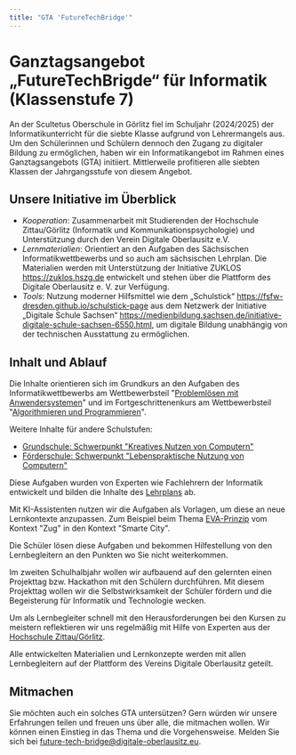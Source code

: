 ```yaml
---
title: "GTA 'FutureTechBridge'"
---
```


# Ganztagsangebot „FutureTechBrigde“ für Informatik (Klassenstufe 7)

An der Scultetus Oberschule in Görlitz fiel im Schuljahr (2024/2025) der Informatikunterricht für die siebte Klasse aufgrund von Lehrermangels aus. Um den Schülerinnen und Schülern dennoch den Zugang zu digitaler Bildung zu ermöglichen, haben wir ein Informatikangebot im Rahmen eines Ganztagsangebots (GTA) initiiert. Mittlerweile profitieren alle siebten Klassen der Jahrgangsstufe von diesem Angebot.

## Unsere Initiative im Überblick

* *Kooperation*: Zusammenarbeit mit Studierenden der Hochschule Zittau/Görlitz (Informatik und Kommunikationspsychologie) und Unterstützung durch den Verein Digitale Oberlausitz e.V.
* *Lernmaterialien*: Orientiert an den Aufgaben des Sächsischen Informatikwettbewerbs und so auch am sächsischen Lehrplan. Die Materialien werden mit Unterstützung der Initiative ZUKLOS https://zuklos.hszg.de entwickelt und stehen über die Plattform des Digitale Oberlausitz e. V. zur Verfügung.
* *Tools*: Nutzung moderner Hilfsmittel wie dem „Schulstick“ https://fsfw-dresden.github.io/schulstick-page aus dem Netzwerk der Initiative „Digitale Schule Sachsen“ https://medienbildung.sachsen.de/initiative-digitale-schule-sachsen-6550.html, um digitale Bildung unabhängig von der technischen Ausstattung zu ermöglichen.

## Inhalt und Ablauf

Die Inhalte orientieren sich im Grundkurs an den Aufgaben des Informatikwettbewerbs am Wettbewerbsteil "[Problemlösen mit Anwendersystemen](https://cms.sachsen.schule/iw/start/oberschulen/aufgabenarchiv.html)" und im Fortgeschrittenenkurs am Wettbewerbsteil "[Algorithmieren und Programmieren](https://cms.sachsen.schule/iw/start/gymnasien-und-berufliche-gymnasien/aufgabenarchiv.html)".

Weitere Inhalte für andere Schulstufen:
* [Grundschule: Schwerpunkt "Kreatives Nutzen von Computern"](https://cms.sachsen.schule/iw/start/grundschulen/aufgabenarchiv.html)
* [Förderschule: Schwerpunkt "Lebenspraktische Nutzung von Computern"](https://cms.sachsen.schule/iw/start/foerderschulen/aufgabenarchiv.html)

Diese Aufgaben wurden von Experten wie Fachlehrern der Informatik entwickelt und bilden die Inhalte des [Lehrplans](https://www.schulportal.sachsen.de/lplandb/index.php?lplanid=514&lplansc=eO3sY571qOGqEqH3YXT3&token=e4d20aa5f39f220aabe3d2f934aef9ac#page514_118447) ab.

Mit KI-Assistenten nutzen wir die Aufgaben als Vorlagen, um diese an neue Lernkontexte anzupassen. Zum Beispiel beim Thema [EVA-Prinzip](https://de.wikipedia.org/wiki/EVA-Prinzip) vom Kontext "Zug" in den Kontext "Smarte City".

Die Schüler lösen diese Aufgaben und bekommen Hilfestellung von den Lernbegleitern an den Punkten wo Sie nicht weiterkommen.

Im zweiten Schulhalbjahr wollen wir aufbauend auf den gelernten einen Projekttag bzw. Hackathon mit den Schülern durchführen. Mit diesem Projekttag wollen wir die Selbstwirksamkeit der Schüler fördern und die Begeisterung für Informatik und Technologie wecken.

Um als Lernbegleiter schnell mit den Herausforderungen bei den Kursen zu meistern reflektieren wir uns regelmäßig mit Hilfe von Experten aus der [Hochschule Zittau/Görlitz](https://www.hszg.de/).

Alle entwickelten Materialien und Lernkonzepte werden mit allen Lernbegleitern auf der Plattform des Vereins Digitale Oberlausitz geteilt.

## Mitmachen

Sie möchten auch ein solches GTA untersützen? Gern würden wir unsere Erfahrungen teilen und freuen uns über alle, die mitmachen wollen. Wir können einen Einstieg in das Thema und die Vorgehensweise. Melden Sie sich bei future-tech-bridge@digitale-oberlausitz.eu.